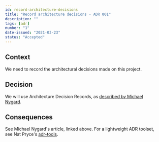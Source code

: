 ```yaml
---
id: record-architecture-decisions
title: "Record architecture decisions - ADR 001"
description: ""
tags: [adr]
number: "1"
date-issued: "2021-03-23"
status: "Accepted"
---
```


## Context

We need to record the architectural decisions made on this project.

## Decision

We will use Architecture Decision Records, as [described by Michael Nygard](http://thinkrelevance.com/blog/2011/11/15/documenting-architecture-decisions).

## Consequences

See Michael Nygard's article, linked above. For a lightweight ADR toolset, see Nat Pryce's [adr-tools](https://github.com/npryce/adr-tools).

